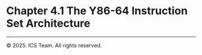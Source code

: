 # Chapter 4.1 The Y86-64 Instruction Set Architecture



------

© 2025. ICS Team. All rights reserved.